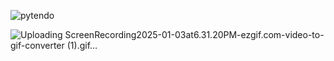 ![pytendo](https://github.com/user-attachments/assets/528dc521-5386-4c9c-8d23-76f35f5c6a01)

![Uploading ScreenRecording2025-01-03at6.31.20PM-ezgif.com-video-to-gif-converter (1).gif…]()
